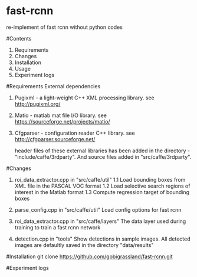 # fast-rcnn
re-implement of fast rcnn without python codes

#Contents
1. Requirements
2. Changes
3. Installation
4. Usage
5. Experiment logs

#Requirements
External dependencies
1. Pugixml - a light-weight C++ XML processing library. see http://pugixml.org/
2. Matio - matlab mat file I/O library. see https://sourceforge.net/projects/matio/
3. Cfgparser - configuration reader C++ library. see http://cfgparser.sourceforge.net/

    header files of these external libraries has been added in the directory - "include/caffe/3rdparty". And source files added
in "src/caffe/3rdparty".

#Changes
1. roi_data_extractor.cpp in "src/caffe/util"
   1.1 Load bounding boxes from XML file in the PASCAL VOC format
   1.2 Load selective search regions of interest in the Matlab format
   1.3 Compute regression target of bounding boxes
   
2. parse_config.cpp in "src/caffe/util"
   Load config options for fast rcnn  
   
3. roi_data_extractor.cpp in "src/caffe/layers"
   The data layer used during training to train a fast rcnn network
   
4. detection.cpp in "tools"
   Show detections in sample images. All detected images are defaultly saved in the directory "data/results"

#Installation
  git clone https://github.com/gobigrassland/fast-rcnn.git


#Experiment logs
